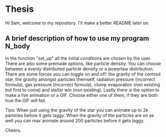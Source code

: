 # Thesis
Hi Sam, welcome to my repository. I'll make a better README later on.

## A brief description of how to use my program N_body
In the function "set_up" all the initial conditions are chosen by the user. There are also some premade options, like particle density. You can choose between a evenly distributed particle density or a powerlaw distribution. There are some forces you can toggle on and off: the gravity of the centred star, the gravity amongst particles themself, radiation pressure (incorrect formula), gas pressure (incorrect formula), clump evaporation (non existing but first to come) and stellar win (non existing). Lastly there is the option to make a live animation or a GIF. Choose either one of them, if they are both true the GIF will fail.

Tips: When just using the gravity of the star you can animate up to 2k particles before it gets laggy. When the gravity of the particles are on as well you can max animate around 200 particles before it gets laggy.

Cheers.
